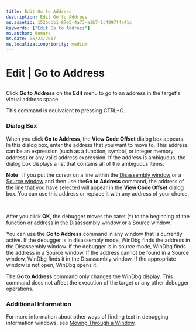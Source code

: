 ```yaml
---
title: Edit Go to Address
description: Edit Go to Address
ms.assetid: 152bdbb1-87e5-4a73-a1b7-1c4997f4a41c
keywords: ["Edit Go to Address"]
ms.author: domars
ms.date: 05/23/2017
ms.localizationpriority: medium
---
```


# Edit | Go to Address


## <span id="ddk_edit_go_to_address_dbg"></span><span id="DDK_EDIT_GO_TO_ADDRESS_DBG"></span>


Click **Go to Address** on the **Edit** menu to go to an address in the target's virtual address space.

This command is equivalent to pressing CTRL+G.

### <span id="dialog_box"></span><span id="DIALOG_BOX"></span>Dialog Box

When you click **Go to Address**, the **View Code Offset** dialog box appears. In this dialog box, enter the address that you want to move to. This address can be an expression (such as a function, symbol, or integer memory address) or any valid address expression. If the address is ambiguous, the dialog box displays a list that contains all of the ambiguous items.

**Note**   If you put the cursor on a line within the [Disassembly window](disassembly-window.md) or a [Source window](source-window.md) and then use the**Go to Address** command, the address of the line that you have selected will appear in the **View Code Offset** dialog box. You can use this address or replace it with any address of your choice.

 

After you click **OK**, the debugger moves the caret (^) to the beginning of the function or address in the Disassembly window or a Source window.

You can use the **Go to Address** command in any window that is currently active. If the debugger is in disassembly mode, WinDbg finds the address in the Disassembly window. If the debugger is in source mode, WinDbg finds the address in a Source window. If the address cannot be found in a Source window, WinDbg finds it in the Disassembly window. If the appropriate window is not open, WinDbg opens it.

The **Go to Address** command only changes the WinDbg display. This command does not affect the execution of the target or any other debugger operations.

### <span id="additional_information"></span><span id="ADDITIONAL_INFORMATION"></span>Additional Information

For more information about other ways of finding text in debugging information windows, see [Moving Through a Window](moving-through-a-window.md).

 

 





